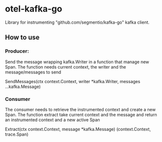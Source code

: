 # otel-kafka-go

Library for instrumenting "github.com/segmentio/kafka-go" kafka client. 

## How to use

### Producer:

Send the message wrapping kafka.Writer in a function that manage new Span. 
The function needs current context, the writer and the message/messages to send

SendMessages(ctx context.Context, writer *kafka.Writer, messages ...kafka.Message)

### Consumer 
The consumer needs to retrieve the instrumented context and create a new Span.
The function extract take current context and the message and return an instrumented context and a new active Span

Extract(ctx context.Context, message *kafka.Message) (context.Context, trace.Span)

